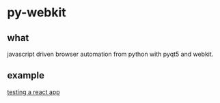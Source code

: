 # py-webkit

## what

javascript driven browser automation from python with pyqt5 and webkit.

## example

[testing a react app](https://github.com/nathants/py-webkit/blob/master/example/)
